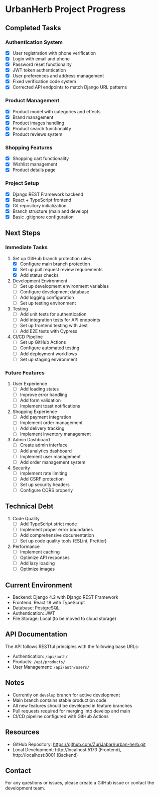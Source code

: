 # UrbanHerb Project Progress

## Completed Tasks

### Authentication System
- [x] User registration with phone verification
- [x] Login with email and phone
- [x] Password reset functionality
- [x] JWT token authentication
- [x] User preferences and address management
- [x] Fixed verification code system
- [x] Corrected API endpoints to match Django URL patterns

### Product Management
- [x] Product model with categories and effects
- [x] Brand management
- [x] Product images handling
- [x] Product search functionality
- [x] Product reviews system

### Shopping Features
- [x] Shopping cart functionality
- [x] Wishlist management
- [x] Product details page

### Project Setup
- [x] Django REST Framework backend
- [x] React + TypeScript frontend
- [x] Git repository initialization
- [x] Branch structure (main and develop)
- [x] Basic .gitignore configuration

## Next Steps

### Immediate Tasks
1. Set up GitHub branch protection rules
   - [x] Configure main branch protection
   - [x] Set up pull request review requirements
   - [x] Add status checks

2. Development Environment
   - [ ] Set up development environment variables
   - [ ] Configure development database
   - [ ] Add logging configuration
   - [ ] Set up testing environment

3. Testing
   - [ ] Add unit tests for authentication
   - [ ] Add integration tests for API endpoints
   - [ ] Set up frontend testing with Jest
   - [ ] Add E2E tests with Cypress

4. CI/CD Pipeline
   - [ ] Set up GitHub Actions
   - [ ] Configure automated testing
   - [ ] Add deployment workflows
   - [ ] Set up staging environment

### Future Features
1. User Experience
   - [ ] Add loading states
   - [ ] Improve error handling
   - [ ] Add form validation
   - [ ] Implement toast notifications

2. Shopping Experience
   - [ ] Add payment integration
   - [ ] Implement order management
   - [ ] Add delivery tracking
   - [ ] Implement inventory management

3. Admin Dashboard
   - [ ] Create admin interface
   - [ ] Add analytics dashboard
   - [ ] Implement user management
   - [ ] Add order management system

4. Security
   - [ ] Implement rate limiting
   - [ ] Add CSRF protection
   - [ ] Set up security headers
   - [ ] Configure CORS properly

## Technical Debt
1. Code Quality
   - [ ] Add TypeScript strict mode
   - [ ] Implement proper error boundaries
   - [ ] Add comprehensive documentation
   - [ ] Set up code quality tools (ESLint, Prettier)

2. Performance
   - [ ] Implement caching
   - [ ] Optimize API responses
   - [ ] Add lazy loading
   - [ ] Optimize images

## Current Environment
- Backend: Django 4.2 with Django REST Framework
- Frontend: React 18 with TypeScript
- Database: PostgreSQL
- Authentication: JWT
- File Storage: Local (to be moved to cloud storage)

## API Documentation
The API follows RESTful principles with the following base URLs:
- Authentication: `/api/auth/`
- Products: `/api/products/`
- User Management: `/api/auth/users/`

## Notes
- Currently on `develop` branch for active development
- Main branch contains stable production code
- All new features should be developed in feature branches
- Pull requests required for merging into develop and main
- CI/CD pipeline configured with GitHub Actions

## Resources
- GitHub Repository: https://github.com/ZuriJabari/urban-herb.git
- Local Development: http://localhost:5173 (Frontend), http://localhost:8001 (Backend)

## Contact
For any questions or issues, please create a GitHub issue or contact the development team.
